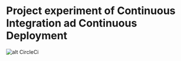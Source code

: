 # Project experiment of Continuous Integration ad Continuous Deployment

![alt CircleCi](https://circleci.com/gh/vhuerta/clinic-frontend/tree/master.png?circle-token=1144af0063f448525b3a85da95717afecab98393)
